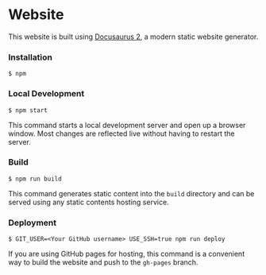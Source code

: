 # Website

This website is built using [Docusaurus 2](https://v2.docusaurus.io/), a modern static website
generator.

### Installation

```
$ npm
```

### Local Development

```
$ npm start
```

This command starts a local development server and open up a browser window. Most changes are
reflected live without having to restart the server.

### Build

```
$ npm run build
```

This command generates static content into the `build` directory and can be served using any static
contents hosting service.

### Deployment

```
$ GIT_USER=<Your GitHub username> USE_SSH=true npm run deploy
```

If you are using GitHub pages for hosting, this command is a convenient way to build the website and
push to the `gh-pages` branch.
